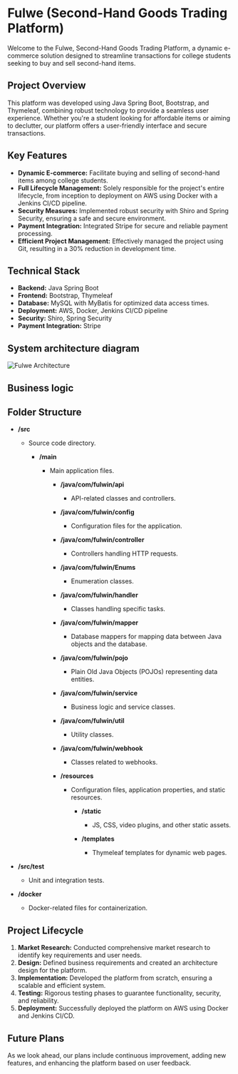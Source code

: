 # Fulwe (Second-Hand Goods Trading Platform)

Welcome to the Fulwe, Second-Hand Goods Trading Platform, a dynamic e-commerce solution designed to streamline transactions for college students seeking to buy and sell second-hand items.

## Project Overview

This platform was developed using Java Spring Boot, Bootstrap, and Thymeleaf, combining robust technology to provide a seamless user experience. Whether you're a student looking for affordable items or aiming to declutter, our platform offers a user-friendly interface and secure transactions.

## Key Features

- **Dynamic E-commerce:** Facilitate buying and selling of second-hand items among college students.
- **Full Lifecycle Management:** Solely responsible for the project's entire lifecycle, from inception to deployment on AWS using Docker with a Jenkins CI/CD pipeline.
- **Security Measures:** Implemented robust security with Shiro and Spring Security, ensuring a safe and secure environment.
- **Payment Integration:** Integrated Stripe for secure and reliable payment processing.
- **Efficient Project Management:** Effectively managed the project using Git, resulting in a 30% reduction in development time.

## Technical Stack

- **Backend:** Java Spring Boot
- **Frontend:** Bootstrap, Thymeleaf
- **Database:** MySQL with MyBatis for optimized data access times.
- **Deployment:** AWS, Docker, Jenkins CI/CD pipeline
- **Security:** Shiro, Spring Security
- **Payment Integration:** Stripe

## System architecture diagram

![Fulwe Architecture](Fulwe%20architecture.jpg)


## Business logic

## Folder Structure

- **/src**
  - Source code directory.

    - **/main**
      - Main application files.

        - **/java/com/fulwin/api**
          - API-related classes and controllers.

        - **/java/com/fulwin/config**
          - Configuration files for the application.

        - **/java/com/fulwin/controller**
          - Controllers handling HTTP requests.

        - **/java/com/fulwin/Enums**
          - Enumeration classes.

        - **/java/com/fulwin/handler**
          - Classes handling specific tasks.

        - **/java/com/fulwin/mapper**
          - Database mappers for mapping data between Java objects and the database.

        - **/java/com/fulwin/pojo**
          - Plain Old Java Objects (POJOs) representing data entities.

        - **/java/com/fulwin/service**
          - Business logic and service classes.

        - **/java/com/fulwin/util**
          - Utility classes.

        - **/java/com/fulwin/webhook**
          - Classes related to webhooks.

        - **/resources**
          - Configuration files, application properties, and static resources.

            - **/static**
              - JS, CSS, video plugins, and other static assets.

            - **/templates**
              - Thymeleaf templates for dynamic web pages.

- **/src/test**
  - Unit and integration tests.

- **/docker**
  - Docker-related files for containerization.


## Project Lifecycle

1. **Market Research:** Conducted comprehensive market research to identify key requirements and user needs.
2. **Design:** Defined business requirements and created an architecture design for the platform.
3. **Implementation:** Developed the platform from scratch, ensuring a scalable and efficient system.
4. **Testing:** Rigorous testing phases to guarantee functionality, security, and reliability.
5. **Deployment:** Successfully deployed the platform on AWS using Docker and Jenkins CI/CD.

## Future Plans

As we look ahead, our plans include continuous improvement, adding new features, and enhancing the platform based on user feedback.
